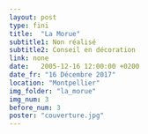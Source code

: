 ```yaml
---
layout: post
type: fini
title:  "La Morue"
subtitle1: Non réalisé
subtitle2: Conseil en décoration
link: none
date:   2005-12-16 12:00:00 +0200
date_fr: "16 Décembre 2017"
location: "Montpellier"
img_folder: "la_morue"
img_num: 3
before_num: 3
poster: "couverture.jpg"
---
```

